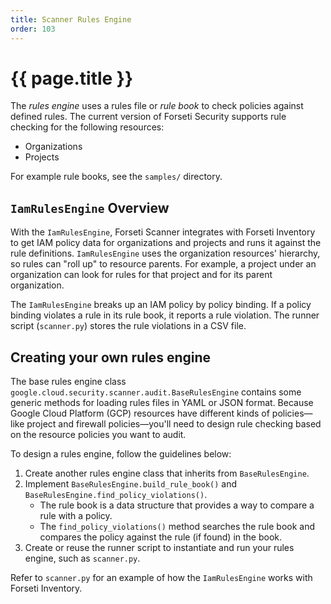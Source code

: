 ```yaml
---
title: Scanner Rules Engine
order: 103
---
```

# {{ page.title }}

The *rules engine* uses a rules file or *rule book* to check policies against
defined rules. The current version of Forseti Security supports rule checking
for the following resources:

*   Organizations
*   Projects

For example rule books, see the `samples/` directory.

## `IamRulesEngine` Overview

With the `IamRulesEngine`, Forseti Scanner integrates with Forseti Inventory to
get IAM policy data for organizations and projects and runs it against the rule
definitions. `IamRulesEngine` uses the organization resources' hierarchy, so
rules can "roll up" to resource parents. For example, a project under an
organization can look for rules for that project and for its parent
organization.

The `IamRulesEngine` breaks up an IAM policy by policy binding. If a policy
binding violates a rule in its rule book, it reports a rule violation. The
runner script (`scanner.py`) stores the rule violations in a CSV file.

## Creating your own rules engine

The base rules engine class
`google.cloud.security.scanner.audit.BaseRulesEngine` contains some generic
methods for loading rules files in YAML or JSON format. Because Google Cloud
Platform (GCP) resources have different kinds of policies—like project and
firewall policies—you'll need to design rule checking based on the resource
policies you want to audit.

To design a rules engine, follow the guidelines below:

1.  Create another rules engine class that inherits from `BaseRulesEngine`.
1.  Implement `BaseRulesEngine.build_rule_book()` and
    `BaseRulesEngine.find_policy_violations()`.
    *   The rule book is a data structure that provides a way to compare a rule
        with a policy.
    *   The `find_policy_violations()` method searches the rule book and
        compares the policy against the rule (if found) in the book.
1.  Create or reuse the runner script to instantiate and run your rules engine,
    such as `scanner.py`.

Refer to `scanner.py` for an example of how the `IamRulesEngine` works with
Forseti Inventory.
